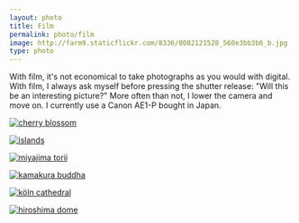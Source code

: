```yaml
---
layout: photo
title: Film
permalink: photo/film
image: http://farm9.staticflickr.com/8336/8082121528_560e3bb3b6_b.jpg
type: photo
---
```


With film, it's not economical to take photographs as you would with
digital. With film, I always ask myself before pressing the shutter release:
"Will this be an interesting picture?" More often than not, I lower the camera
and move on. I currently use a Canon AE1-P bought in Japan.

[![cherry blossom](http://farm9.staticflickr.com/8468/8082175677_be267febc4_b.jpg)](http://www.flickr.com/photos/mstaniaszek/8082175677/)

[![islands](http://farm9.staticflickr.com/8043/8082159338_cd1129be6d_b.jpg)](http://www.flickr.com/photos/mstaniaszek/8082159338/)

[![miyajima torii](http://farm9.staticflickr.com/8052/8082143074_0bf55d4882_b.jpg)](http://www.flickr.com/photos/mstaniaszek/8082143074/)

[![kamakura buddha](http://farm9.staticflickr.com/8336/8082121528_560e3bb3b6_b.jpg)](http://www.flickr.com/photos/mstaniaszek/8082121528/)

[![köln cathedral](http://farm9.staticflickr.com/8219/8415826567_2488b0fee9_b.jpg)](http://www.flickr.com/photos/mstaniaszek/8415826567/)

[![hiroshima dome](http://farm9.staticflickr.com/8465/8082095319_c5334f3038_b.jpg)](http://www.flickr.com/photos/mstaniaszek/8082095319/)
